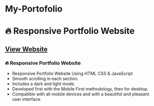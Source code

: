 # My-Portofolio
# 🔥 Responsive Portfolio Website 
## [View Website](https://karimali.netlify.app)
### 🔥 Responsive Portfolio Website

- Responsive Portfolio Website Using HTML CSS & JavaScript
- Smooth scrolling in each section.
- Includes a dark and light mode.
- Developed first with the Mobile First methodology, then for desktop.
- Compatible with all mobile devices and with a beautiful and pleasant user interface.


